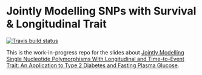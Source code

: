 # Jointly Modelling SNPs with Survival & Longitudinal Trait
[![Travis build status](https://travis-ci.org/mcanouil/joint_model.svg?branch=master)](https://travis-ci.org/mcanouil/joint_model)

This is the work-in-progress repo for the slides about [Jointly Modelling Single Nucleotide Polymorphisms With Longitudinal and Time-to-Event Trait: An Application to Type 2 Diabetes and Fasting Plasma Glucose](https://doi.org/10.3389/fgene.2018.00210).

